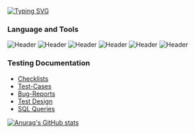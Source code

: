 <a href="https://git.io/typing-svg"><img src="https://readme-typing-svg.herokuapp.com?font=Fira+Code&pause=1000&width=435&lines=Hi+there+%F0%9F%91%8B;I+am+a+beginner+QA+Engineer;Here+are+examples+of+my+work+on+key+skills;I+hope+this+will+interest+you!;%F0%9F%98%89" alt="Typing SVG" /></a>

### Language and Tools

![Header](https://img.shields.io/badge/Postman-808080?style=for-the-badge&logo=postman&logoColor=f76935)
![Header](https://img.shields.io/badge/Github-808080?style=for-the-badge&logo=github&logoColor=8cc4d7)
![Header](https://img.shields.io/badge/SQLite-808080?style=for-the-badge&logo=mysql&logoColor=00618a)
![Header](https://img.shields.io/badge/DevTools-808080?style=for-the-badge&logo=googlechrome&logoColor=2674f2)
![Header](https://img.shields.io/badge/Java-808080?style=for-the-badge&logo=java&logoColor=00618a)
![Header](https://img.shields.io/badge/HTML-808080?style=for-the-badge&logo=HTML&logoColor=00618a)



### Testing Documentation

- [Checklists](https://docs.google.com/spreadsheets/d/14TTr3J6SjkETi9GLJ9yibr6XdVuxI3kb0dydRPaxC78/edit?usp=sharing)
- [Test-Cases](https://docs.google.com/spreadsheets/d/1f-ziJyqPsBcytXNHVUUKhgYrPddYJr57T-WT73Sv4jo/edit?usp=sharing)
- [Bug-Reports](https://github.com/EgorHab)
- [Test Design](https://docs.google.com/spreadsheets/d/1y6Fr5rfOGiobwWz5eNUtNmV1nyaB8AOvcpRJ1iPSXiM/edit?usp=sharing)
- [SQL Queries](https://github.com/EgorHab/portfolio/blob/main/SQL%20Queries.txt)
















[![Anurag's GitHub stats](https://github-readme-stats.vercel.app/api?username=EgorHab)](https://github.com/anuraghazra/github-readme-stats)


